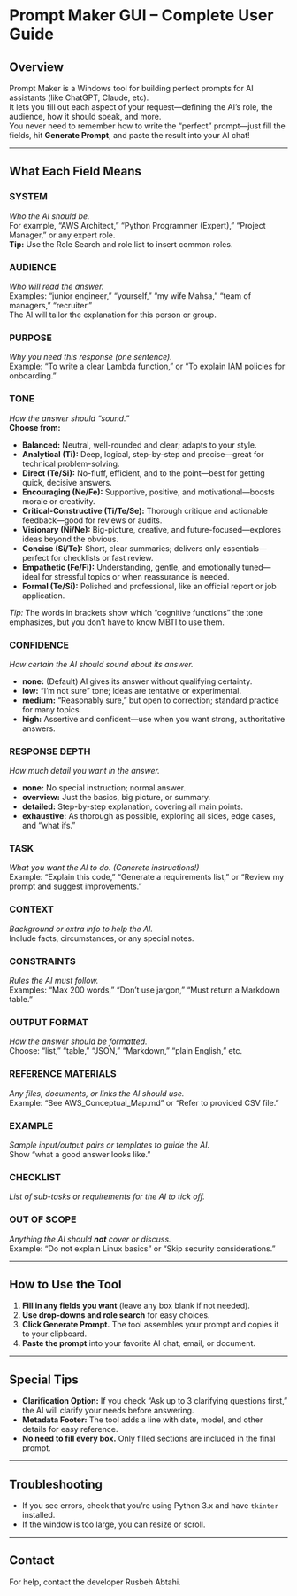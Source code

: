 # Prompt Maker GUI – Complete User Guide

## Overview

Prompt Maker is a Windows tool for building perfect prompts for AI assistants (like ChatGPT, Claude, etc).  
It lets you fill out each aspect of your request—defining the AI’s role, the audience, how it should speak, and more.  
You never need to remember how to write the “perfect” prompt—just fill the fields, hit **Generate Prompt**, and paste the result into your AI chat!

---

## What Each Field Means

### SYSTEM
*Who the AI should be.*  
For example, “AWS Architect,” “Python Programmer (Expert),” “Project Manager,” or any expert role.  
**Tip:** Use the Role Search and role list to insert common roles.

### AUDIENCE
*Who will read the answer.*  
Examples: “junior engineer,” “yourself,” “my wife Mahsa,” “team of managers,” “recruiter.”  
The AI will tailor the explanation for this person or group.

### PURPOSE
*Why you need this response (one sentence).*  
Example: “To write a clear Lambda function,” or “To explain IAM policies for onboarding.”

### TONE
*How the answer should “sound.”*  
**Choose from:**

- **Balanced:** Neutral, well-rounded and clear; adapts to your style.
- **Analytical (Ti):** Deep, logical, step-by-step and precise—great for technical problem-solving.
- **Direct (Te/Si):** No-fluff, efficient, and to the point—best for getting quick, decisive answers.
- **Encouraging (Ne/Fe):** Supportive, positive, and motivational—boosts morale or creativity.
- **Critical-Constructive (Ti/Te/Se):** Thorough critique and actionable feedback—good for reviews or audits.
- **Visionary (Ni/Ne):** Big-picture, creative, and future-focused—explores ideas beyond the obvious.
- **Concise (Si/Te):** Short, clear summaries; delivers only essentials—perfect for checklists or fast review.
- **Empathetic (Fe/Fi):** Understanding, gentle, and emotionally tuned—ideal for stressful topics or when reassurance is needed.
- **Formal (Te/Si):** Polished and professional, like an official report or job application.

*Tip:* The words in brackets show which “cognitive functions” the tone emphasizes, but you don’t have to know MBTI to use them.

### CONFIDENCE
*How certain the AI should sound about its answer.*

- **none:** (Default) AI gives its answer without qualifying certainty.
- **low:** “I’m not sure” tone; ideas are tentative or experimental.
- **medium:** “Reasonably sure,” but open to correction; standard practice for many topics.
- **high:** Assertive and confident—use when you want strong, authoritative answers.

### RESPONSE DEPTH
*How much detail you want in the answer.*

- **none:** No special instruction; normal answer.
- **overview:** Just the basics, big picture, or summary.
- **detailed:** Step-by-step explanation, covering all main points.
- **exhaustive:** As thorough as possible, exploring all sides, edge cases, and “what ifs.”

### TASK
*What you want the AI to do. (Concrete instructions!)*  
Example: “Explain this code,” “Generate a requirements list,” or “Review my prompt and suggest improvements.”

### CONTEXT
*Background or extra info to help the AI.*  
Include facts, circumstances, or any special notes.

### CONSTRAINTS
*Rules the AI must follow.*  
Examples: “Max 200 words,” “Don’t use jargon,” “Must return a Markdown table.”

### OUTPUT FORMAT
*How the answer should be formatted.*  
Choose: “list,” “table,” “JSON,” “Markdown,” “plain English,” etc.

### REFERENCE MATERIALS
*Any files, documents, or links the AI should use.*  
Example: “See AWS_Conceptual_Map.md” or “Refer to provided CSV file.”

### EXAMPLE
*Sample input/output pairs or templates to guide the AI.*  
Show “what a good answer looks like.”

### CHECKLIST
*List of sub-tasks or requirements for the AI to tick off.*

### OUT OF SCOPE
*Anything the AI should **not** cover or discuss.*  
Example: “Do not explain Linux basics” or “Skip security considerations.”

---

## How to Use the Tool

1. **Fill in any fields you want** (leave any box blank if not needed).
2. **Use drop-downs and role search** for easy choices.
3. **Click Generate Prompt.** The tool assembles your prompt and copies it to your clipboard.
4. **Paste the prompt** into your favorite AI chat, email, or document.

---

## Special Tips

- **Clarification Option:** If you check “Ask up to 3 clarifying questions first,” the AI will clarify your needs before answering.
- **Metadata Footer:** The tool adds a line with date, model, and other details for easy reference.
- **No need to fill every box.** Only filled sections are included in the final prompt.

---

## Troubleshooting

- If you see errors, check that you’re using Python 3.x and have `tkinter` installed.
- If the window is too large, you can resize or scroll.

---

## Contact

For help, contact the developer Rusbeh Abtahi.

